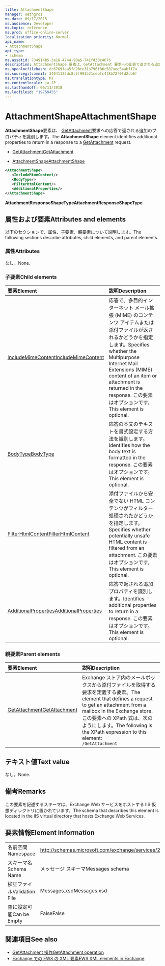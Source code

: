 ```yaml
---
title: AttachmentShape
manager: sethgros
ms.date: 09/17/2015
ms.audience: Developer
ms.topic: reference
ms.prod: office-online-server
localization_priority: Normal
api_name:
- AttachmentShape
api_type:
- schema
ms.assetid: 734914b5-3a16-4744-90a5-741fd30c4676
description: AttachmentShape 要素は、GetAttachment 要求への応答で返される追加のプロパティを識別します。
ms.openlocfilehash: dc6769faa5fd28ce31b796f86c507aec54abff7a
ms.sourcegitcommit: 34041125dc8c5f993b21cebfc4f8b72f0fd2cb6f
ms.translationtype: MT
ms.contentlocale: ja-JP
ms.lasthandoff: 06/11/2018
ms.locfileid: "19759455"
---
```

# <a name="attachmentshape"></a><span data-ttu-id="43f83-103">AttachmentShape</span><span class="sxs-lookup"><span data-stu-id="43f83-103">AttachmentShape</span></span>

<span data-ttu-id="43f83-104">**AttachmentShape**要素は、 [GetAttachment](getattachment.md)要求への応答で返される追加のプロパティを識別します。</span><span class="sxs-lookup"><span data-stu-id="43f83-104">The **AttachmentShape** element identifies additional properties to return in a response to a [GetAttachment](getattachment.md) request.</span></span> 
  
- [<span data-ttu-id="43f83-105">GetAttachment</span><span class="sxs-lookup"><span data-stu-id="43f83-105">GetAttachment</span></span>](getattachment.md)
  
- [<span data-ttu-id="43f83-106">AttachmentShape</span><span class="sxs-lookup"><span data-stu-id="43f83-106">AttachmentShape</span></span>](attachmentshape.md)
  
```xml
<AttachmentShape>
   <IncludeMimeContent/>
   <BodyType/>
   <FilterHtmlContent/>
   <AdditionalProperties/>
</AttachmentShape>
```

 <span data-ttu-id="43f83-107">**AttachmentResponseShapeType**</span><span class="sxs-lookup"><span data-stu-id="43f83-107">**AttachmentResponseShapeType**</span></span>
## <a name="attributes-and-elements"></a><span data-ttu-id="43f83-108">属性および要素</span><span class="sxs-lookup"><span data-stu-id="43f83-108">Attributes and elements</span></span>

<span data-ttu-id="43f83-109">以下のセクションで、属性、子要素、親要素について説明します。</span><span class="sxs-lookup"><span data-stu-id="43f83-109">The following sections describe attributes, child elements, and parent elements.</span></span>
  
### <a name="attributes"></a><span data-ttu-id="43f83-110">属性</span><span class="sxs-lookup"><span data-stu-id="43f83-110">Attributes</span></span>

<span data-ttu-id="43f83-111">なし。</span><span class="sxs-lookup"><span data-stu-id="43f83-111">None.</span></span>
  
### <a name="child-elements"></a><span data-ttu-id="43f83-112">子要素</span><span class="sxs-lookup"><span data-stu-id="43f83-112">Child elements</span></span>

|<span data-ttu-id="43f83-113">**要素**</span><span class="sxs-lookup"><span data-stu-id="43f83-113">**Element**</span></span>|<span data-ttu-id="43f83-114">**説明**</span><span class="sxs-lookup"><span data-stu-id="43f83-114">**Description**</span></span>|
|:-----|:-----|
|[<span data-ttu-id="43f83-115">IncludeMimeContent</span><span class="sxs-lookup"><span data-stu-id="43f83-115">IncludeMimeContent</span></span>](includemimecontent.md) <br/> |<span data-ttu-id="43f83-116">応答で、多目的インターネット メール拡張 (MIME) のコンテンツ アイテムまたは添付ファイルが返されるかどうかを指定します。</span><span class="sxs-lookup"><span data-stu-id="43f83-116">Specifies whether the Multipurpose Internet Mail Extensions (MIME) content of an item or attachment is returned in the response.</span></span> <span data-ttu-id="43f83-117">この要素はオプションです。</span><span class="sxs-lookup"><span data-stu-id="43f83-117">This element is optional.</span></span>  <br/> |
|[<span data-ttu-id="43f83-118">BodyType</span><span class="sxs-lookup"><span data-stu-id="43f83-118">BodyType</span></span>](bodytype.md) <br/> |<span data-ttu-id="43f83-119">応答の本文のテキストを書式設定する方法を識別します。</span><span class="sxs-lookup"><span data-stu-id="43f83-119">Identifies how the body text is formatted in the response.</span></span> <span data-ttu-id="43f83-120">この要素はオプションです。</span><span class="sxs-lookup"><span data-stu-id="43f83-120">This element is optional.</span></span>  <br/> |
|[<span data-ttu-id="43f83-121">FilterHtmlContent</span><span class="sxs-lookup"><span data-stu-id="43f83-121">FilterHtmlContent</span></span>](filterhtmlcontent.md) <br/> |<span data-ttu-id="43f83-122">添付ファイルから安全でない HTML コンテンツがフィルター処理されたかどうかを指定します。</span><span class="sxs-lookup"><span data-stu-id="43f83-122">Specifies whether potentially unsafe HTML content is filtered from an attachment.</span></span> <span data-ttu-id="43f83-123">この要素はオプションです。</span><span class="sxs-lookup"><span data-stu-id="43f83-123">This element is optional.</span></span>  <br/> |
|[<span data-ttu-id="43f83-124">AdditionalProperties</span><span class="sxs-lookup"><span data-stu-id="43f83-124">AdditionalProperties</span></span>](additionalproperties.md) <br/> |<span data-ttu-id="43f83-125">応答で返される追加プロパティを識別します。</span><span class="sxs-lookup"><span data-stu-id="43f83-125">Identifies additional properties to return in a response.</span></span> <span data-ttu-id="43f83-126">この要素はオプションです。</span><span class="sxs-lookup"><span data-stu-id="43f83-126">This element is optional.</span></span>  <br/> |
   
### <a name="parent-elements"></a><span data-ttu-id="43f83-127">親要素</span><span class="sxs-lookup"><span data-stu-id="43f83-127">Parent elements</span></span>

|<span data-ttu-id="43f83-128">**要素**</span><span class="sxs-lookup"><span data-stu-id="43f83-128">**Element**</span></span>|<span data-ttu-id="43f83-129">**説明**</span><span class="sxs-lookup"><span data-stu-id="43f83-129">**Description**</span></span>|
|:-----|:-----|
|[<span data-ttu-id="43f83-130">GetAttachment</span><span class="sxs-lookup"><span data-stu-id="43f83-130">GetAttachment</span></span>](getattachment.md) <br/> |<span data-ttu-id="43f83-131">Exchange ストア内のメールボックスから添付ファイルを取得する要求を定義する要素。</span><span class="sxs-lookup"><span data-stu-id="43f83-131">The element that defines a request to get an attachment from a mailbox in the Exchange store.</span></span>  <br/> <span data-ttu-id="43f83-132">この要素への XPath 式は、次のようにします。</span><span class="sxs-lookup"><span data-stu-id="43f83-132">The following is the XPath expression to this element:</span></span>  <br/>  `/GetAttachment` <br/> |
   
## <a name="text-value"></a><span data-ttu-id="43f83-133">テキスト値</span><span class="sxs-lookup"><span data-stu-id="43f83-133">Text value</span></span>

<span data-ttu-id="43f83-134">なし。</span><span class="sxs-lookup"><span data-stu-id="43f83-134">None.</span></span>
  
## <a name="remarks"></a><span data-ttu-id="43f83-135">備考</span><span class="sxs-lookup"><span data-stu-id="43f83-135">Remarks</span></span>

<span data-ttu-id="43f83-136">この要素を記述するスキーマは、Exchange Web サービスをホストする IIS 仮想ディレクトリに置かれています。</span><span class="sxs-lookup"><span data-stu-id="43f83-136">The schema that describes this element is located in the IIS virtual directory that hosts Exchange Web Services.</span></span>
  
## <a name="element-information"></a><span data-ttu-id="43f83-137">要素情報</span><span class="sxs-lookup"><span data-stu-id="43f83-137">Element information</span></span>

|||
|:-----|:-----|
|<span data-ttu-id="43f83-138">名前空間</span><span class="sxs-lookup"><span data-stu-id="43f83-138">Namespace</span></span>  <br/> |http://schemas.microsoft.com/exchange/services/2006/messages  <br/> |
|<span data-ttu-id="43f83-139">スキーマ名</span><span class="sxs-lookup"><span data-stu-id="43f83-139">Schema Name</span></span>  <br/> |<span data-ttu-id="43f83-140">メッセージ スキーマ</span><span class="sxs-lookup"><span data-stu-id="43f83-140">Messages schema</span></span>  <br/> |
|<span data-ttu-id="43f83-141">検証ファイル</span><span class="sxs-lookup"><span data-stu-id="43f83-141">Validation File</span></span>  <br/> |<span data-ttu-id="43f83-142">Messages.xsd</span><span class="sxs-lookup"><span data-stu-id="43f83-142">Messages.xsd</span></span>  <br/> |
|<span data-ttu-id="43f83-143">空に設定可能</span><span class="sxs-lookup"><span data-stu-id="43f83-143">Can be Empty</span></span>  <br/> |<span data-ttu-id="43f83-144">False</span><span class="sxs-lookup"><span data-stu-id="43f83-144">False</span></span>  <br/> |
   
## <a name="see-also"></a><span data-ttu-id="43f83-145">関連項目</span><span class="sxs-lookup"><span data-stu-id="43f83-145">See also</span></span>

- [<span data-ttu-id="43f83-146">GetAttachment 操作</span><span class="sxs-lookup"><span data-stu-id="43f83-146">GetAttachment operation</span></span>](getattachment-operation.md)
- [<span data-ttu-id="43f83-147">Exchange での EWS の XML 要素</span><span class="sxs-lookup"><span data-stu-id="43f83-147">EWS XML elements in Exchange</span></span>](ews-xml-elements-in-exchange.md)


